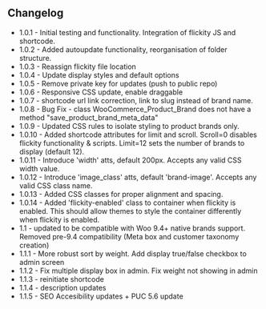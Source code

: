 ## Changelog
* 1.0.1 - Initial testing and functionality. Integration of flickity JS and shortcode.
* 1.0.2 - Added autoupdate functionality, reorganisation of folder structure.
* 1.0.3 - Reassign flickity file location
* 1.0.4 - Update display styles and default options
* 1.0.5 - Remove private key for updates (push to public repo)
* 1.0.6 - Responsive CSS update, enable draggable
* 1.0.7 - shortcode url link correction, link to slug instead of brand name.
* 1.0.8 - Bug Fix - class WooCommerce_Product_Brand does not have a method "save_product_brand_meta_data"
* 1.0.9 - Updated CSS rules to isolate styling to product brands only.
* 1.0.10 - Added shortcode attributes for limit and scroll.  Scroll=0 disables flickity functionality & scripts. Limit=12 sets the number of brands to display (default 12).
* 1.0.11 - Introduce 'width' atts, default 200px. Accepts any valid CSS width value.
* 1.0.12 - Introduce 'image_class' atts, default 'brand-image'. Accepts any valid CSS class name.
* 1.0.13 - Added CSS classes for proper alignment and spacing.
* 1.0.14 - Added 'flickity-enabled' class to container when flickity is enabled.  This should allow themes to style the container differently when flickity is enabled.
* 1.1 - updated to be compatible with Woo 9.4+ native brands support.  Removed pre-9.4 compatibility (Meta box and customer taxonomy creation)
* 1.1.1 - More robust sort by weight. Add display true/false checkbox to admin screen
* 1.1.2 - Fix multiple display box in admin.  Fix weight not showing in admin
* 1.1.3 - reinitiate shortcode
* 1.1.4 - description updates
* 1.1.5 - SEO Accesibility updates + PUC 5.6 update